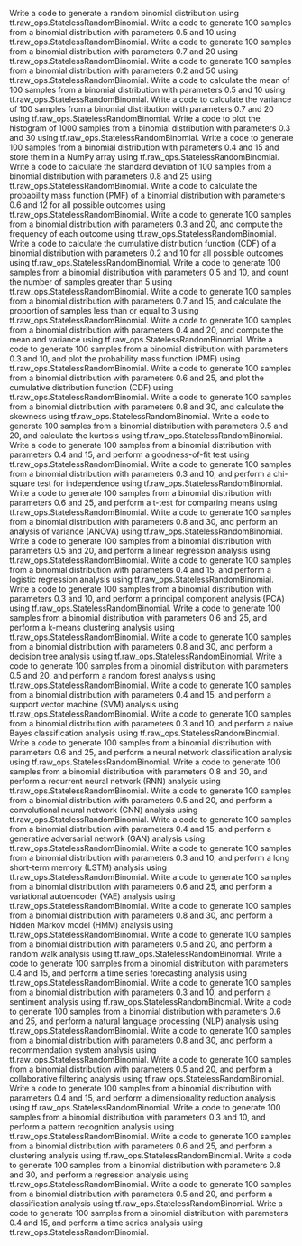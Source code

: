 Write a code to generate a random binomial distribution using tf.raw_ops.StatelessRandomBinomial.
Write a code to generate 100 samples from a binomial distribution with parameters 0.5 and 10 using tf.raw_ops.StatelessRandomBinomial.
Write a code to generate 100 samples from a binomial distribution with parameters 0.7 and 20 using tf.raw_ops.StatelessRandomBinomial.
Write a code to generate 100 samples from a binomial distribution with parameters 0.2 and 50 using tf.raw_ops.StatelessRandomBinomial.
Write a code to calculate the mean of 100 samples from a binomial distribution with parameters 0.5 and 10 using tf.raw_ops.StatelessRandomBinomial.
Write a code to calculate the variance of 100 samples from a binomial distribution with parameters 0.7 and 20 using tf.raw_ops.StatelessRandomBinomial.
Write a code to plot the histogram of 1000 samples from a binomial distribution with parameters 0.3 and 30 using tf.raw_ops.StatelessRandomBinomial.
Write a code to generate 100 samples from a binomial distribution with parameters 0.4 and 15 and store them in a NumPy array using tf.raw_ops.StatelessRandomBinomial.
Write a code to calculate the standard deviation of 100 samples from a binomial distribution with parameters 0.8 and 25 using tf.raw_ops.StatelessRandomBinomial.
Write a code to calculate the probability mass function (PMF) of a binomial distribution with parameters 0.6 and 12 for all possible outcomes using tf.raw_ops.StatelessRandomBinomial.
Write a code to generate 100 samples from a binomial distribution with parameters 0.3 and 20, and compute the frequency of each outcome using tf.raw_ops.StatelessRandomBinomial.
Write a code to calculate the cumulative distribution function (CDF) of a binomial distribution with parameters 0.2 and 10 for all possible outcomes using tf.raw_ops.StatelessRandomBinomial.
Write a code to generate 100 samples from a binomial distribution with parameters 0.5 and 10, and count the number of samples greater than 5 using tf.raw_ops.StatelessRandomBinomial.
Write a code to generate 100 samples from a binomial distribution with parameters 0.7 and 15, and calculate the proportion of samples less than or equal to 3 using tf.raw_ops.StatelessRandomBinomial.
Write a code to generate 100 samples from a binomial distribution with parameters 0.4 and 20, and compute the mean and variance using tf.raw_ops.StatelessRandomBinomial.
Write a code to generate 100 samples from a binomial distribution with parameters 0.3 and 10, and plot the probability mass function (PMF) using tf.raw_ops.StatelessRandomBinomial.
Write a code to generate 100 samples from a binomial distribution with parameters 0.6 and 25, and plot the cumulative distribution function (CDF) using tf.raw_ops.StatelessRandomBinomial.
Write a code to generate 100 samples from a binomial distribution with parameters 0.8 and 30, and calculate the skewness using tf.raw_ops.StatelessRandomBinomial.
Write a code to generate 100 samples from a binomial distribution with parameters 0.5 and 20, and calculate the kurtosis using tf.raw_ops.StatelessRandomBinomial.
Write a code to generate 100 samples from a binomial distribution with parameters 0.4 and 15, and perform a goodness-of-fit test using tf.raw_ops.StatelessRandomBinomial.
Write a code to generate 100 samples from a binomial distribution with parameters 0.3 and 10, and perform a chi-square test for independence using tf.raw_ops.StatelessRandomBinomial.
Write a code to generate 100 samples from a binomial distribution with parameters 0.6 and 25, and perform a t-test for comparing means using tf.raw_ops.StatelessRandomBinomial.
Write a code to generate 100 samples from a binomial distribution with parameters 0.8 and 30, and perform an analysis of variance (ANOVA) using tf.raw_ops.StatelessRandomBinomial.
Write a code to generate 100 samples from a binomial distribution with parameters 0.5 and 20, and perform a linear regression analysis using tf.raw_ops.StatelessRandomBinomial.
Write a code to generate 100 samples from a binomial distribution with parameters 0.4 and 15, and perform a logistic regression analysis using tf.raw_ops.StatelessRandomBinomial.
Write a code to generate 100 samples from a binomial distribution with parameters 0.3 and 10, and perform a principal component analysis (PCA) using tf.raw_ops.StatelessRandomBinomial.
Write a code to generate 100 samples from a binomial distribution with parameters 0.6 and 25, and perform a k-means clustering analysis using tf.raw_ops.StatelessRandomBinomial.
Write a code to generate 100 samples from a binomial distribution with parameters 0.8 and 30, and perform a decision tree analysis using tf.raw_ops.StatelessRandomBinomial.
Write a code to generate 100 samples from a binomial distribution with parameters 0.5 and 20, and perform a random forest analysis using tf.raw_ops.StatelessRandomBinomial.
Write a code to generate 100 samples from a binomial distribution with parameters 0.4 and 15, and perform a support vector machine (SVM) analysis using tf.raw_ops.StatelessRandomBinomial.
Write a code to generate 100 samples from a binomial distribution with parameters 0.3 and 10, and perform a naive Bayes classification analysis using tf.raw_ops.StatelessRandomBinomial.
Write a code to generate 100 samples from a binomial distribution with parameters 0.6 and 25, and perform a neural network classification analysis using tf.raw_ops.StatelessRandomBinomial.
Write a code to generate 100 samples from a binomial distribution with parameters 0.8 and 30, and perform a recurrent neural network (RNN) analysis using tf.raw_ops.StatelessRandomBinomial.
Write a code to generate 100 samples from a binomial distribution with parameters 0.5 and 20, and perform a convolutional neural network (CNN) analysis using tf.raw_ops.StatelessRandomBinomial.
Write a code to generate 100 samples from a binomial distribution with parameters 0.4 and 15, and perform a generative adversarial network (GAN) analysis using tf.raw_ops.StatelessRandomBinomial.
Write a code to generate 100 samples from a binomial distribution with parameters 0.3 and 10, and perform a long short-term memory (LSTM) analysis using tf.raw_ops.StatelessRandomBinomial.
Write a code to generate 100 samples from a binomial distribution with parameters 0.6 and 25, and perform a variational autoencoder (VAE) analysis using tf.raw_ops.StatelessRandomBinomial.
Write a code to generate 100 samples from a binomial distribution with parameters 0.8 and 30, and perform a hidden Markov model (HMM) analysis using tf.raw_ops.StatelessRandomBinomial.
Write a code to generate 100 samples from a binomial distribution with parameters 0.5 and 20, and perform a random walk analysis using tf.raw_ops.StatelessRandomBinomial.
Write a code to generate 100 samples from a binomial distribution with parameters 0.4 and 15, and perform a time series forecasting analysis using tf.raw_ops.StatelessRandomBinomial.
Write a code to generate 100 samples from a binomial distribution with parameters 0.3 and 10, and perform a sentiment analysis using tf.raw_ops.StatelessRandomBinomial.
Write a code to generate 100 samples from a binomial distribution with parameters 0.6 and 25, and perform a natural language processing (NLP) analysis using tf.raw_ops.StatelessRandomBinomial.
Write a code to generate 100 samples from a binomial distribution with parameters 0.8 and 30, and perform a recommendation system analysis using tf.raw_ops.StatelessRandomBinomial.
Write a code to generate 100 samples from a binomial distribution with parameters 0.5 and 20, and perform a collaborative filtering analysis using tf.raw_ops.StatelessRandomBinomial.
Write a code to generate 100 samples from a binomial distribution with parameters 0.4 and 15, and perform a dimensionality reduction analysis using tf.raw_ops.StatelessRandomBinomial.
Write a code to generate 100 samples from a binomial distribution with parameters 0.3 and 10, and perform a pattern recognition analysis using tf.raw_ops.StatelessRandomBinomial.
Write a code to generate 100 samples from a binomial distribution with parameters 0.6 and 25, and perform a clustering analysis using tf.raw_ops.StatelessRandomBinomial.
Write a code to generate 100 samples from a binomial distribution with parameters 0.8 and 30, and perform a regression analysis using tf.raw_ops.StatelessRandomBinomial.
Write a code to generate 100 samples from a binomial distribution with parameters 0.5 and 20, and perform a classification analysis using tf.raw_ops.StatelessRandomBinomial.
Write a code to generate 100 samples from a binomial distribution with parameters 0.4 and 15, and perform a time series analysis using tf.raw_ops.StatelessRandomBinomial.